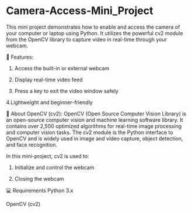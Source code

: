 # Camera-Access-Mini_Project

This mini project demonstrates how to enable and access the camera of your computer or laptop using Python. It utilizes the powerful cv2 module from the OpenCV library to capture video in real-time through your webcam.

🚀 Features:
1. Access the built-in or external webcam

2. Display real-time video feed

3. Press a key to exit the video window safely

4.Lightweight and beginner-friendly

🧠 About OpenCV (cv2):
OpenCV (Open Source Computer Vision Library) is an open-source computer vision and machine learning software library. It contains over 2,500 optimized algorithms for real-time image processing and computer vision tasks. The cv2 module is the Python interface to OpenCV and is widely used in image and video capture, object detection, and face recognition.

In this mini-project, cv2 is used to:
1. Initialize and control the webcam

2. Closing the webcam

💻 Requirements
Python 3.x

OpenCV (cv2)
